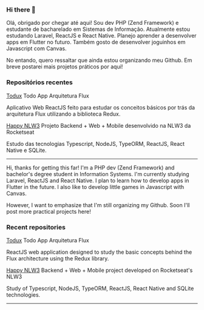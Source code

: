 ### Hi there 👋

Olá, obrigado por chegar até aqui! Sou dev PHP (Zend Framework) e estudante de bacharelado em Sistemas de Informação. Atualmente estou estudando Laravel, ReactJS e React Native. Planejo aprender a desenvolver apps em Flutter no futuro. Também gosto de desenvolver joguinhos em Javascript com Canvas.

No entando, quero ressaltar que ainda estou organizando meu Github. Em breve postarei mais projetos práticos por aqui!

### Repositórios recentes
[Todux](https://github.com/leandrodaher/Todux)  Todo App Arquitetura Flux

Aplicativo Web ReactJS feito para estudar os conceitos básicos por trás da arquitetura Flux utilizando a biblioteca Redux.

[Happy NLW3](https://github.com/leandrodaher/happy-nlw3) Projeto Backend + Web + Mobile desenvolvido na NLW3 da Rocketseat

Estudo das tecnologias Typescript, NodeJS, TypeORM, ReactJS, React Native e SQLite.

-----------------
Hi, thanks for getting this far! I'm a PHP dev (Zend Framework) and bachelor's degree student in Information Systems. I'm currently studying Laravel, ReactJS and React Native. I plan to learn how to develop apps in Flutter in the future. I also like to develop little games in Javascript with Canvas.

However, I want to emphasize that I'm still organizing my Github. Soon I'll post more practical projects here!

### Recent repositories
[Todux](https://github.com/leandrodaher/Todux) Todo App Arquitetura Flux

ReactJS web application designed to study the basic concepts behind the Flux architecture using the Redux library.

[Happy NLW3](https://github.com/leandrodaher/happy-nlw3) Backend + Web + Mobile project developed on Rocketseat's NLW3

Study of Typescript, NodeJS, TypeORM, ReactJS, React Native and SQLite technologies.

-----------------


<!--
**leandrodaher/leandrodaher** is a ✨ _special_ ✨ repository because its `README.md` (this file) appears on your GitHub profile.

Here are some ideas to get you started:

- 🔭 I’m currently working on ...
- 🌱 I’m currently learning ...
- 👯 I’m looking to collaborate on ...
- 🤔 I’m looking for help with ...
- 💬 Ask me about ...
- 📫 How to reach me: ...
- 😄 Pronouns: ...
- ⚡ Fun fact: ...
-->
